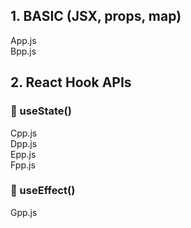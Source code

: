 ## 1. BASIC (JSX, props, map)
App.js <br>
Bpp.js

## 2. React Hook APIs
### 🎈 useState()
Cpp.js <br>
Dpp.js <br>
Epp.js <br>
Fpp.js <br>

### 🎈 useEffect()
Gpp.js
